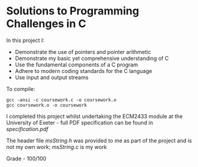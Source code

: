# Solutions to Programming Challenges in C

In this project I:
* Demonstrate the use of pointers and pointer arithmetic
* Demonstrate my basic yet comprehensive understanding of C
* Use the fundamental components of a C program
* Adhere to modern coding standards for the C language
* Use input and output streams

To compile:
```
gcc -ansi -c coursework.c -o coursework.o
gcc coursework.o -o coursework
```

I completed this project whilst undertaking the ECM2433 module at the University of Exeter - full PDF specification can be found in *specification.pdf*

The header file *msString.h* was provided to me as part of the project and is not my own work; *msString.c* is my work

Grade - 100/100
